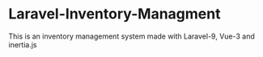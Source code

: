# Laravel-Inventory-Managment
This is an inventory management system made with Laravel-9, Vue-3 and inertia.js
